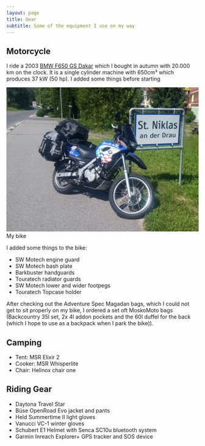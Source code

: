```yaml
---
layout: page
title: Gear
subtitle: Some of the equipment I use on my way
---
```


## Motorcycle
I ride a 2003 [BMW F650 GS Dakar](https://en.wikipedia.org/wiki/BMW_F_series_single-cylinder#2000%E2%80%932007:_F650GS,_F650GS_Dakar,_and_G650X) which I bought in autumn with 20.000 km on the clock.
It is a single cylinder machine with 650cm³ which produces 37 kW (50 hp). I added some things before starting

 ![My bike][bike] My bike

I added some things to the bike:
* SW Motech engine guard
* SW Motech bash plate
* Barkbuster handguards
* Touratech radiator guards
* SW Motech lower and wider footpegs
* Touratech Topcase holder

After checking out the Adventure Spec Magadan bags, which I could not get to sit properly on my bike, I ordered a set oft MoskoMoto bags (Backcountry 35l set, 2x 4l addon pockets and the 60l duffel for the back (which I hope to use as a backpack when I park the bike)).

## Camping
* Tent: MSR Elixir 2
* Cooker: MSR Whisperlite
* Chair: Helinox chair one

## Riding Gear
* Daytona Travel Star
* Büse OpenRoad Evo jacket and pants
* Held Summertime II light gloves
* Vanucci VC-1 winter gloves
* Schubert E1 Helmet with Senca SC10u bluetooth system
* Garmin Inreach Explorer+ GPS tracker and SOS device

[bike]: /img/gear-bike.jpg "My bike"
